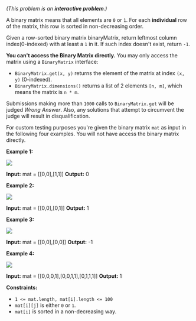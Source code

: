 
_(This problem is an **interactive problem**.)_

A binary matrix means that all elements are `0` or `1`. For each **individual**  row of the matrix, this row is sorted in non-decreasing order.

Given a row-sorted binary matrix binaryMatrix, return leftmost column index(0-indexed) with at least a `1` in it. If such index doesn't exist, return  `-1`.

**You can't access the Binary Matrix directly.** You may only access the matrix using a `BinaryMatrix` interface:

-   `BinaryMatrix.get(x, y)`  returns the element of the matrix at index  `(x, y)` (0-indexed).
-   `BinaryMatrix.dimensions()` returns a list of 2 elements `[n, m]`, which means the matrix is  `n * m`.

Submissions making more than  `1000` calls to `BinaryMatrix.get` will be judged  _Wrong Answer_. Also, any solutions that attempt to circumvent the judge will result in disqualification.

For custom testing purposes you're given the binary matrix  `mat` as input in the following four examples. You will not have access the binary matrix directly.

**Example 1:**

**![](https://assets.leetcode.com/uploads/2019/10/25/untitled-diagram-5.jpg)**

**Input:** mat = [[0,0],[1,1]]
**Output:** 0

**Example 2:**

**![](https://assets.leetcode.com/uploads/2019/10/25/untitled-diagram-4.jpg)**

**Input:** mat = [[0,0],[0,1]]
**Output:** 1

**Example 3:**

**![](https://assets.leetcode.com/uploads/2019/10/25/untitled-diagram-3.jpg)**

**Input:** mat = [[0,0],[0,0]]
**Output:** -1

**Example 4:**

**![](https://assets.leetcode.com/uploads/2019/10/25/untitled-diagram-6.jpg)**

**Input:** mat = [[0,0,0,1],[0,0,1,1],[0,1,1,1]]
**Output:** 1

**Constraints:**

-   `1 <= mat.length, mat[i].length <= 100`
-   `mat[i][j]`  is either  `0` or `1`.
-   `mat[i]` is sorted in a non-decreasing way.